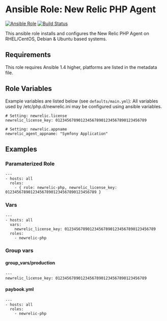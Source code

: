 # Ansible Role: New Relic PHP Agent

[![Ansible Role](https://img.shields.io/badge/role-blackstar257.newrelic--php-blue.svg)](https://galaxy.ansible.com/blackstar257/newrelic-php/)
[![Build Status](https://travis-ci.org/blackstar257/ansible-newrelic-php.svg?branch=master)](https://travis-ci.org/blackstar257/ansible-newrelic-php)

This ansible role installs and configures the New Relic PHP Agent on RHEL/CentOS, Debian & Ubuntu based systems.


## Requirements

This role requires Ansible 1.4 higher, platforms are listed in the metadata file.

## Role Variables


Example variables are listed below (see `defaults/main.yml`):
All variables used by /etc/php.d/newrelic.ini may be configured using ansible variables.

    # Setting: newrelic.license
    newrelic_license_key: 0123456789012345678901234567890123456789

    # Setting: newrelic.appname
    newrelic_agent_appname: "Symfony Application"

## Examples

### Paramaterized Role

    ---
    - hosts: all
      roles:
        - { role: newrelic-php, newrelic_license_key: 0123456789012345678901234567890123456789 }

### Vars

    ---
    - hosts: all
      vars:
        newrelic_license_key: 0123456789012345678901234567890123456789
      roles:
        - newrelic-php

### Group vars

#### group_vars/production

    ---
    newrelic_license_key: 0123456789012345678901234567890123456789

#### paybook.yml

    ---
    - hosts: all
      roles:
        - newrelic-php
